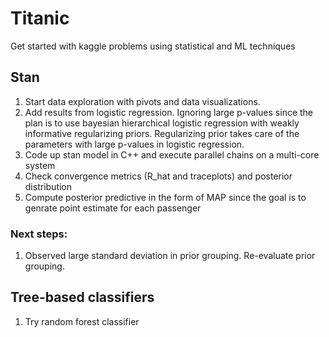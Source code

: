 # Titanic
Get started with kaggle problems using statistical and ML techniques

## Stan
1. Start data exploration with pivots and data visualizations.
2. Add results from logistic regression. Ignoring large p-values since the plan is to use bayesian hierarchical logistic regression with weakly informative regularizing priors. Regularizing prior takes care of the parameters with large p-values in logistic regression.
3. Code up stan model in C++ and execute parallel chains on a multi-core system
4. Check convergence metrics (R_hat and traceplots) and posterior distribution
5. Compute posterior predictive in the form of MAP since the goal is to genrate point estimate for each passenger

### Next steps:
1. Observed large standard deviation in prior grouping. Re-evaluate prior grouping.

## Tree-based classifiers
1. Try random forest classifier

